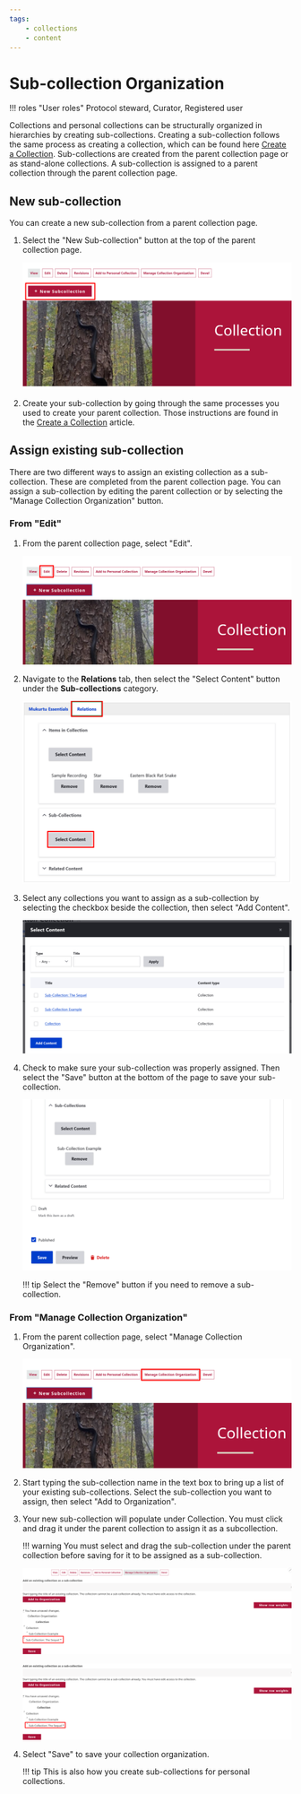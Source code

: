 ```yaml
---
tags: 
    - collections
    - content
---
```

# Sub-collection Organization

!!! roles "User roles" 
    Protocol steward, Curator, Registered user

Collections and personal collections can be structurally organized in hierarchies by creating sub-collections. Creating a sub-collection follows the same process as creating a collection, which can be found here [Create a Collection](CreateCollection.md). Sub-collections are created from the parent collection page or as stand-alone collections. A sub-collection is assigned to a parent collection through the parent collection page. 

## New sub-collection

You can create a new sub-collection from a parent collection page.

1. Select the "New Sub-collection" button at the top of the parent collection page.

    ![Screenshot showing a collection page with the New Sub-collection button highlighted.](../_embeds/subcollections1.png)

2. Create your sub-collection by going through the same processes you used to create your parent collection. Those instructions are found in the [Create a Collection](CreateCollection.md) article.

## Assign existing sub-collection

There are two different ways to assign an existing collection as a sub-collection. These are completed from the parent collection page. You can assign a sub-collection by editing the parent collection or by selecting the "Manage Collection Organization" button. 

### From "Edit" 

1. From the parent collection page, select "Edit".

    ![Screenshot showing the top menu of a parent collection page with the edit button highlighted.](../_embeds/subcollections2.png)
 
2. Navigate to the **Relations** tab, then select the "Select Content" button under the **Sub-collections** category.

    ![Screenshot of the relations tab showing the sub-collections field with relations highlighted and select content highlighted under the sub-collection field.](../_embeds/subcollections4.png)

3. Select any collections you want to assign as a sub-collection by selecting the checkbox beside the collection, then select "Add Content". 

    ![Screenshot of the sub-collection pop-up window showing three collection options to the right of checkboxes and the add content button.](../_embeds/subcollections5.png)

4. Check to make sure your sub-collection was properly assigned. Then select the "Save" button at the bottom of the page to save your sub-collection.

    ![Screenshot of the parent collection relations page showing the selected sub-collection and the save button.](../_embeds/subcollections6.png)

    !!! tip
        Select the "Remove" button if you need to remove a sub-collection.

### From "Manage Collection Organization" 

1. From the parent collection page, select "Manage Collection Organization".

    ![Screenshot with the Manage collection organization button highlighted.](../_embeds/subcollections3.png)

2. Start typing the sub-collection name in the text box to bring up a list of your existing sub-collections. Select the sub-collection you want to assign, then select "Add to Organization".

3. Your new sub-collection will populate under Collection. You must click and drag it under the parent collection to assign it as a subcollection.

    !!! warning
        You must select and drag the sub-collection under the parent collection before saving for it to be assigned as a sub-collection.

    ![Screenshot with sub-collection to the left, not arranged under the collection.](../_embeds/subcollections8.png)

    ![Screenshot with sub-collection arranged under the collection.](../_embeds/subcollections9.png)

4. Select "Save" to save your collection organization. 

    !!! tip 
        This is also how you create sub-collections for personal collections.